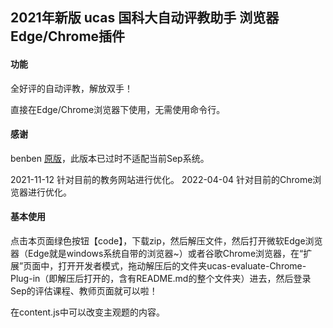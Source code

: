 2021年新版 ucas 国科大自动评教助手 浏览器Edge/Chrome插件
----

#### 功能

全好评的自动评教，解放双手！

直接在Edge/Chrome浏览器下使用，无需使用命令行。

#### 感谢
benben [原版](https://codeload.github.com/banben/ucas_evaluate)，此版本已过时不适配当前Sep系统。

2021-11-12 针对目前的教务网站进行优化。
2022-04-04 针对目前的Chrome浏览器进行优化。

#### 基本使用

点击本页面绿色按钮【code】，下载zip，然后解压文件，然后打开微软Edge浏览器（Edge就是windows系统自带的浏览器~）或者谷歌Chrome浏览器，在“扩展”页面中，打开开发者模式，拖动解压后的文件夹ucas-evaluate-Chrome-Plug-in（即解压后打开的，含有README.md的整个文件夹）进去，然后登录Sep的评估课程、教师页面就可以啦！

在content.js中可以改变主观题的内容。
